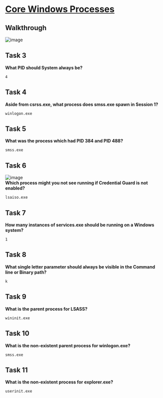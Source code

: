 # [Core Windows Processes](https://tryhackme.com/room/btwindowsinternals)

## Walkthrough

![image](https://github.com/user-attachments/assets/7e6a66ba-e336-45e8-9fd6-6cb0a9fa0cce)
</br>

## Task 3

**What PID should System always be?**
```shell
4
```

## Task 4

**Aside from csrss.exe, what process does smss.exe spawn in Session 1?**
```shell
winlogon.exe
```

## Task 5

**What was the process which had PID 384 and PID 488?**
```shell
smss.exe
```

## Task 6

![image](https://github.com/user-attachments/assets/3f9c7d49-a2bd-46c7-b953-692508d066c7)
</br>
**Which process might you not see running if Credential Guard is not enabled?**
```shell
lsaiso.exe
```

## Task 7

**How many instances of services.exe should be running on a Windows system?**
```shell
1
```

## Task 8

**What single letter parameter should always be visible in the Command line or Binary path?**
```shell
k
```

## Task 9

**What is the parent process for LSASS?**
```shell
wininit.exe
```

## Task 10

**What is the non-existent parent process for winlogon.exe?**
```shell
smss.exe
```

## Task 11

**What is the non-existent process for explorer.exe?**
```shell
userinit.exe
```
